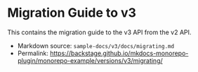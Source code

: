 # Migration Guide to v3

This contains the migration guide to the v3 API from the v2 API.

- Markdown source: `sample-docs/v3/docs/migrating.md`
- Permalink: <https://backstage.github.io/mkdocs-monorepo-plugin/monorepo-example/versions/v3/migrating/>

